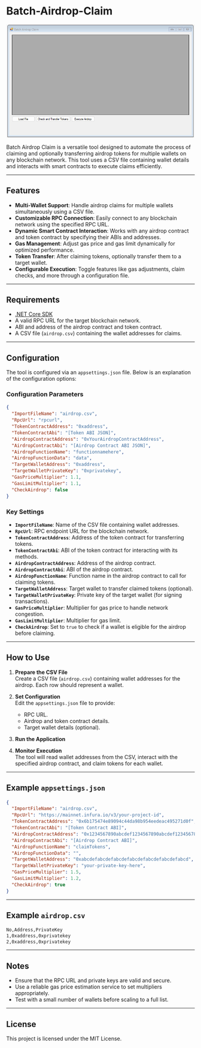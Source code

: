# Batch-Airdrop-Claim

![Batch-Airdrop-Claim](https://github.com/po0urya/Batch-Airdrop-Claim/blob/main/ss.jpg)


Batch Airdrop Claim is a versatile tool designed to automate the process of claiming and optionally transferring airdrop tokens for multiple wallets on any blockchain network. This tool uses a CSV file containing wallet details and interacts with smart contracts to execute claims efficiently.

---

## Features

- **Multi-Wallet Support**: Handle airdrop claims for multiple wallets simultaneously using a CSV file.
- **Customizable RPC Connection**: Easily connect to any blockchain network using the specified RPC URL.
- **Dynamic Smart Contract Interaction**: Works with any airdrop contract and token contract by specifying their ABIs and addresses.
- **Gas Management**: Adjust gas price and gas limit dynamically for optimized performance.
- **Token Transfer**: After claiming tokens, optionally transfer them to a target wallet.
- **Configurable Execution**: Toggle features like gas adjustments, claim checks, and more through a configuration file.

---

## Requirements

- [.NET Core SDK](https://dotnet.microsoft.com/download)
- A valid RPC URL for the target blockchain network.
- ABI and address of the airdrop contract and token contract.
- A CSV file (`airdrop.csv`) containing the wallet addresses for claims.

---

## Configuration

The tool is configured via an `appsettings.json` file. Below is an explanation of the configuration options:

### Configuration Parameters

```json
{
  "ImportFileName": "airdrop.csv",
  "RpcUrl": "rpcurl",
  "TokenContractAddress": "0xaddress",
  "TokenContractAbi": "[Token ABI JSON]",
  "AirdropContractAddress": "0xYourAirdropContractAddress",
  "AirdropContractAbi": "[Airdrop Contract ABI JSON]",
  "AirdropFunctionName": "functionnamehere",
  "AirdropFunctionData": "data",
  "TargetWalletAddress": "0xaddress",
  "TargetWalletPrivateKey": "0xprivatekey",
  "GasPriceMultiplier": 1.1,
  "GasLimitMultiplier": 1.1,
  "CheckAirdrop": false
}
```

### Key Settings

- **`ImportFileName`**: Name of the CSV file containing wallet addresses.
- **`RpcUrl`**: RPC endpoint URL for the blockchain network.
- **`TokenContractAddress`**: Address of the token contract for transferring tokens.
- **`TokenContractAbi`**: ABI of the token contract for interacting with its methods.
- **`AirdropContractAddress`**: Address of the airdrop contract.
- **`AirdropContractAbi`**: ABI of the airdrop contract.
- **`AirdropFunctionName`**: Function name in the airdrop contract to call for claiming tokens.
- **`TargetWalletAddress`**: Target wallet to transfer claimed tokens (optional).
- **`TargetWalletPrivateKey`**: Private key of the target wallet (for signing transactions).
- **`GasPriceMultiplier`**: Multiplier for gas price to handle network congestion.
- **`GasLimitMultiplier`**: Multiplier for gas limit.
- **`CheckAirdrop`**: Set to `true` to check if a wallet is eligible for the airdrop before claiming.

---

## How to Use

1. **Prepare the CSV File**  
   Create a CSV file (`airdrop.csv`) containing wallet addresses for the airdrop. Each row should represent a wallet.

2. **Set Configuration**  
   Edit the `appsettings.json` file to provide:
   - RPC URL.
   - Airdrop and token contract details.
   - Target wallet details (optional).

3. **Run the Application**  

4. **Monitor Execution**  
   The tool will read wallet addresses from the CSV, interact with the specified airdrop contract, and claim tokens for each wallet.

---

## Example `appsettings.json`

```json
{
  "ImportFileName": "airdrop.csv",
  "RpcUrl": "https://mainnet.infura.io/v3/your-project-id",
  "TokenContractAddress": "0x6b175474e89094c44da98b954eedeac495271d0f",
  "TokenContractAbi": "[Token Contract ABI]",
  "AirdropContractAddress": "0x1234567890abcdef1234567890abcdef12345678",
  "AirdropContractAbi": "[Airdrop Contract ABI]",
  "AirdropFunctionName": "claimTokens",
  "AirdropFunctionData": "",
  "TargetWalletAddress": "0xabcdefabcdefabcdefabcdefabcdefabcdefabcd",
  "TargetWalletPrivateKey": "your-private-key-here",
  "GasPriceMultiplier": 1.5,
  "GasLimitMultiplier": 1.2,
  "CheckAirdrop": true
}
```

---

## Example `airdrop.csv`

```
No,Address,PrivateKey
1,0xaddress,0xprivatekey
2,0xaddress,0xprivatekey
```

---

## Notes

- Ensure that the RPC URL and private keys are valid and secure.
- Use a reliable gas price estimation service to set multipliers appropriately.
- Test with a small number of wallets before scaling to a full list.

---

## License

This project is licensed under the MIT License.
